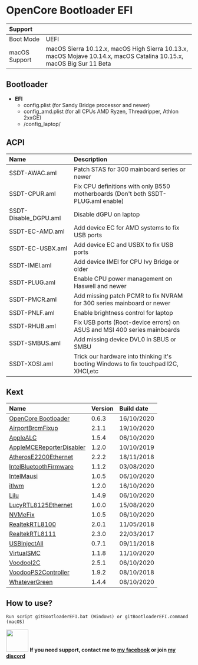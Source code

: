 OpenCore Bootloader EFI
======================

| Support |  |
| :--- | :--- |
| Boot Mode | UEFI |
| macOS Support | macOS Sierra 10.12.x, macOS High Sierra 10.13.x, macOS Mojave 10.14.x, macOS Catalina 10.15.x, macOS Big Sur 11 Beta |

## Bootloader 
- **EFI** 
  -    config.plist (for Sandy Bridge processor and newer)
  -    config_amd.plist (for all CPUs AMD Ryzen, Threadripper, Athlon 2xxGE)
  -    /config_laptop/   

## ACPI

| Name | Description |
|:-----|:------------|
SSDT-AWAC.aml | Patch STAS for 300 mainboard series or newer
SSDT-CPUR.aml | Fix CPU definitions with only B550 motherboards (Don't both SSDT-PLUG.aml enable)
SSDT-Disable_DGPU.aml | Disable dGPU on laptop
SSDT-EC-AMD.aml | Add device EC for AMD systems to fix USB ports
SSDT-EC-USBX.aml | Add device EC and USBX to fix USB ports
SSDT-IMEI.aml | Add device IMEI for CPU Ivy Bridge or older
SSDT-PLUG.aml | Enable CPU power management on Haswell and newer
SSDT-PMCR.aml | Add missing patch PCMR to fix NVRAM for 300 series mainboard or newer
SSDT-PNLF.aml | Enable brightness control for laptop
SSDT-RHUB.aml | Fix USB ports (Root-device errors) on ASUS and MSI 400 series mainboards
SSDT-SMBUS.aml | Add missing device DVL0 in SBUS or SMBU
SSDT-XOSI.aml | Trick our hardware into thinking it's booting Windows to fix touchpad I2C, XHCI,etc

## Kext

| Name | Version | Build date |
|:-----|:-------------|:-----|
[OpenCore Bootloader](https://github.com/acidanthera/OpenCorePkg) | 0.6.3 | 16/10/2020
[AirportBrcmFixup](https://github.com/acidanthera/AirportBrcmFixup) |  2.1.1 | 19/10/2020
[AppleALC](https://github.com/acidanthera/AppleALC) | 1.5.4 | 06/10/2020
[AppleMCEReporterDisabler](https://github.com/acidanthera/AppleALC) | 1.2.0 | 10/10/2019
[AtherosE2200Ethernet](https://github.com/Mieze/AtherosE2200Ethernet) | 2.2.2 | 18/11/2018
[IntelBluetoothFirmware](https://github.com/OpenIntelWireless/IntelBluetoothFirmware) | 1.1.2 | 03/08/2020
[IntelMausi](https://github.com/acidanthera/IntelMausi) | 1.0.5 | 06/10/2020
[itlwm](https://github.com/OpenIntelWireless/itlwm) | 1.2.0 | 16/10/2020
[Lilu](https://github.com/acidanthera/Lilu) | 1.4.9 | 06/10/2020
[LucyRTL8125Ethernet](https://github.com/Mieze/LucyRTL8125Ethernet) | 1.0.0 | 15/08/2020
[NVMeFix](https://github.com/acidanthera/NVMeFix) | 1.0.5 | 06/10/2020
[RealtekRTL8100](https://github.com/Mieze/RealtekRTL8100) | 2.0.1 | 11/05/2018
[RealtekRTL8111](https://bitbucket.org/RehabMan/os-x-realtek-network/downloads/) | 2.3.0 | 22/03/2017
[USBInjectAll](https://github.com/RehabMan/OS-X-USB-Inject-All) | 0.7.1 | 09/11/2018
[VirtualSMC](https://github.com/acidanthera/VirtualSMC) | 1.1.8 | 11/10/2020
[VoodooI2C](https://github.com/VoodooI2C/VoodooI2C) | 2.5.1 | 06/10/2020
[VoodooPS2Controller](https://github.com/RehabMan/OS-X-Voodoo-PS2-Controller) | 1.9.2 | 08/10/2018
[WhateverGreen](https://github.com/acidanthera/WhateverGreen) | 1.4.4 | 08/10/2020

## How to use?

    Run script gitBootloaderEFI.bat (Windows) or gitBootloaderEFI.command (macOS)

<img src="https://media.giphy.com/media/LnQjpWaON8nhr21vNW/giphy.gif" width="60"> <b> If you need support, contact me to [my facebook](https://www.facebook.com/lzhoang2601) or join [my discord](https://discord.gg/4cDFWPw) </b>
